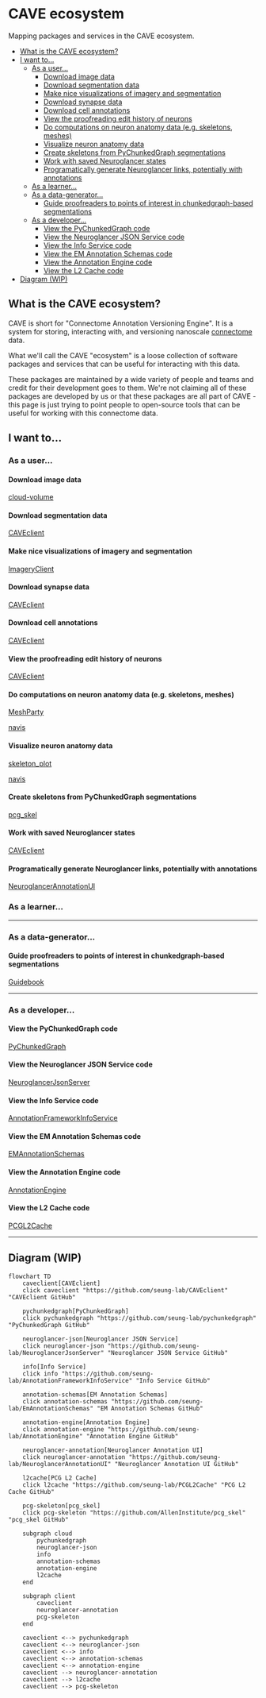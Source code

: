 # CAVE ecosystem <!-- omit in toc -->

Mapping packages and services in the CAVE ecosystem.

- [What is the CAVE ecosystem?](#what-is-the-cave-ecosystem)
- [I want to...](#i-want-to)
  - [As a user...](#as-a-user)
    - [Download image data](#download-image-data)
    - [Download segmentation data](#download-segmentation-data)
    - [Make nice visualizations of imagery and segmentation](#make-nice-visualizations-of-imagery-and-segmentation)
    - [Download synapse data](#download-synapse-data)
    - [Download cell annotations](#download-cell-annotations)
    - [View the proofreading edit history of neurons](#view-the-proofreading-edit-history-of-neurons)
    - [Do computations on neuron anatomy data (e.g. skeletons, meshes)](#do-computations-on-neuron-anatomy-data-eg-skeletons-meshes)
    - [Visualize neuron anatomy data](#visualize-neuron-anatomy-data)
    - [Create skeletons from PyChunkedGraph segmentations](#create-skeletons-from-pychunkedgraph-segmentations)
    - [Work with saved Neuroglancer states](#work-with-saved-neuroglancer-states)
    - [Programatically generate Neuroglancer links, potentially with annotations](#programatically-generate-neuroglancer-links-potentially-with-annotations)
  - [As a learner...](#as-a-learner)
  - [As a data-generator...](#as-a-data-generator)
    - [Guide proofreaders to points of interest in chunkedgraph-based segmentations](#guide-proofreaders-to-points-of-interest-in-chunkedgraph-based-segmentations)
  - [As a developer...](#as-a-developer)
    - [View the PyChunkedGraph code](#view-the-pychunkedgraph-code)
    - [View the Neuroglancer JSON Service code](#view-the-neuroglancer-json-service-code)
    - [View the Info Service code](#view-the-info-service-code)
    - [View the EM Annotation Schemas code](#view-the-em-annotation-schemas-code)
    - [View the Annotation Engine code](#view-the-annotation-engine-code)
    - [View the L2 Cache code](#view-the-l2-cache-code)
- [Diagram (WIP)](#diagram-wip)

## What is the CAVE ecosystem?

CAVE is short for "Connectome Annotation Versioning Engine". It is a system for storing,
interacting with, and versioning nanoscale [connectome](https://en.wikipedia.org/wiki/Connectome) data.

What we'll call the CAVE "ecosystem" is a loose collection of software packages and
services that can be useful for interacting with this data.

These packages are maintained by a wide variety of people and teams and credit for their development goes to them. We're not claiming all of these packages are developed by us or that these packages are all part of CAVE - this page is just trying to point people to open-source tools that can be useful for working with this connectome data.

## I want to...

### As a user...

#### Download image data

[cloud-volume][]

#### Download segmentation data

[CAVEclient][]

#### Make nice visualizations of imagery and segmentation

[ImageryClient][]

#### Download synapse data

[CAVEclient][]

#### Download cell annotations

[CAVEclient][]

#### View the proofreading edit history of neurons

[CAVEclient][]

#### Do computations on neuron anatomy data (e.g. skeletons, meshes)

[MeshParty][]

[navis][]

#### Visualize neuron anatomy data

[skeleton_plot][]

[navis][]

#### Create skeletons from PyChunkedGraph segmentations

[pcg_skel][]

#### Work with saved Neuroglancer states

[CAVEclient][]

#### Programatically generate Neuroglancer links, potentially with annotations

[NeuroglancerAnnotationUI][]

### As a learner...

---

### As a data-generator...

#### Guide proofreaders to points of interest in chunkedgraph-based segmentations

[Guidebook][]

---

### As a developer...

#### View the PyChunkedGraph code

[PyChunkedGraph][]

#### View the Neuroglancer JSON Service code

[NeuroglancerJsonServer][]

#### View the Info Service code

[AnnotationFrameworkInfoService][]

#### View the EM Annotation Schemas code

[EMAnnotationSchemas][]

#### View the Annotation Engine code

[AnnotationEngine][]

#### View the L2 Cache code

[PCGL2Cache][]

---

## Diagram (WIP)

```mermaid
flowchart TD
    caveclient[CAVEclient]
    click caveclient "https://github.com/seung-lab/CAVEclient" "CAVEclient GitHub"

    pychunkedgraph[PyChunkedGraph]
    click pychunkedgraph "https://github.com/seung-lab/pychunkedgraph" "PyChunkedGraph GitHub"

    neuroglancer-json[Neuroglancer JSON Service]
    click neuroglancer-json "https://github.com/seung-lab/NeuroglancerJsonServer" "Neuroglancer JSON Service GitHub"

    info[Info Service]
    click info "https://github.com/seung-lab/AnnotationFrameworkInfoService" "Info Service GitHub"

    annotation-schemas[EM Annotation Schemas]
    click annotation-schemas "https://github.com/seung-lab/EmAnnotationSchemas" "EM Annotation Schemas GitHub"

    annotation-engine[Annotation Engine]
    click annotation-engine "https://github.com/seung-lab/AnnotationEngine" "Annotation Engine GitHub"

    neuroglancer-annotation[Neuroglancer Annotation UI]
    click neuroglancer-annotation "https://github.com/seung-lab/NeuroglancerAnnotationUI" "Neuroglancer Annotation UI GitHub"

    l2cache[PCG L2 Cache]
    click l2cache "https://github.com/seung-lab/PCGL2Cache" "PCG L2 Cache GitHub"

    pcg-skeleton[pcg_skel]
    click pcg-skeleton "https://github.com/AllenInstitute/pcg_skel" "pcg_skel GitHub"

    subgraph cloud
        pychunkedgraph
        neuroglancer-json
        info
        annotation-schemas
        annotation-engine
        l2cache
    end

    subgraph client
        caveclient
        neuroglancer-annotation
        pcg-skeleton
    end

    caveclient <--> pychunkedgraph
    caveclient <--> neuroglancer-json
    caveclient <--> info
    caveclient <--> annotation-schemas
    caveclient <--> annotation-engine
    caveclient --> neuroglancer-annotation
    caveclient --> l2cache
    caveclient --> pcg-skeleton
```

<!-- Package manifest -->

[AnnotationEngine]: https://github.com/seung-lab/AnnotationEngine
[AnnotationFrameworkInfoService]: https://github.com/seung-lab/AnnotationFrameworkInfoService
[CAVEclient]: https://github.com/seung-lab/CAVEclient
[cloud-volume]: https://github.com/seung-lab/cloud-volume
[EMAnnotationSchemas]: https://github.com/seung-lab/EmAnnotationSchemas
[Guidebook]: https://github.com/AllenInstitute/Guidebook
[ImageryClient]: https://github.com/AllenInstitute/ImageryClient
[MeshParty]: https://github.com/sdorkenw/MeshParty
[navis]: https://github.com/navis-org/navis
[NeuroglancerAnnotationUI]: https://github.com/seung-lab/NeuroglancerAnnotationUI
[NeuroglancerJsonServer]: https://github.com/seung-lab/NeuroglancerJsonServer
[pcg_skel]: https://github.com/AllenInstitute/pcg_skel
[PCGL2Cache]: https://github.com/seung-lab/PCGL2Cache
[PyChunkedGraph]: https://github.com/seung-lab/pychunkedgraph
[skeleton_plot]: https://github.com/AllenInstitute/skeleton_plot
